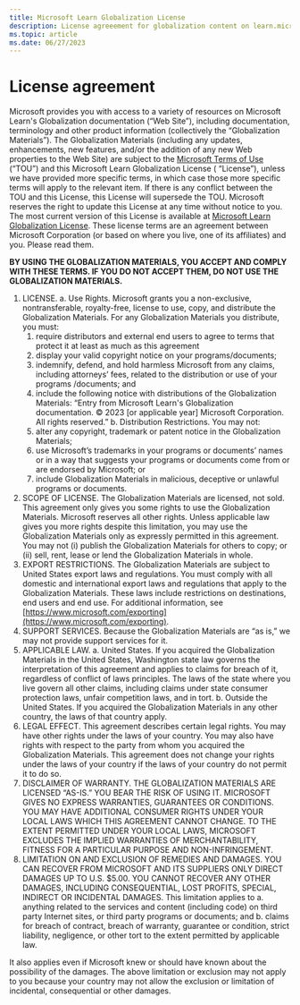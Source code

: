 ```yaml
---
title: Microsoft Learn Globalization License
description: License agreeement for globalization content on learn.microsoft.com.
ms.topic: article
ms.date: 06/27/2023
---
```


# License agreement

Microsoft provides you with access to a variety of resources on Microsoft Learn's Globalization documentation (“Web Site”), including documentation, terminology and other product information (collectively the “Globalization Materials”). The Globalization Materials (including any updates, enhancements, new features, and/or the addition of any new Web properties to the Web Site) are subject to the [Microsoft Terms of Use](https://learn.microsoft.com/legal/termsofuse) (“TOU”) and this Microsoft Learn Globalization License ( “License”), unless we have provided more specific terms, in which case those more specific terms will apply to the relevant item. If there is any conflict between the TOU and this License, this License will supersede the TOU. Microsoft reserves the right to update this License at any time without notice to you. The most current version of this License is available at [Microsoft Learn Globalization License](license-agreement.md). These license terms are an agreement between Microsoft Corporation (or based on where you live, one of its affiliates) and you. Please read them.

**BY USING THE GLOBALIZATION MATERIALS, YOU ACCEPT AND COMPLY WITH THESE TERMS. IF YOU DO NOT ACCEPT THEM, DO NOT USE THE GLOBALIZATION MATERIALS.**

1. LICENSE.
  a. Use Rights. Microsoft grants you a non-exclusive, nontransferable, royalty-free, license to use, copy, and distribute the Globalization Materials. For any Globalization Materials you distribute, you must:
    1. require distributors and external end users to agree to terms that protect it at least as much as this agreement
    2. display your valid copyright notice on your programs/documents;
    3. indemnify, defend, and hold harmless Microsoft from any claims, including attorneys’ fees, related to the distribution or use of your programs /documents; and
    4. include the following notice with distributions of the Globalization Materials: “Entry from Microsoft Learn's Globalization documentation. © 2023 [or applicable year] Microsoft Corporation. All rights reserved.”
  b. Distribution Restrictions. You may not:
    1. alter any copyright, trademark or patent notice in the Globalization Materials;
    2. use Microsoft’s trademarks in your programs or documents’ names or in a way that suggests your programs or documents come from or are endorsed by Microsoft; or
    3. include Globalization Materials in malicious, deceptive or unlawful programs or documents.
2. SCOPE OF LICENSE. The Globalization Materials are licensed, not sold. This agreement only gives you some rights to use the Globalization Materials. Microsoft reserves all other rights. Unless applicable law gives you more rights despite this limitation, you may use the Globalization Materials only as expressly permitted in this agreement. You may not (i) publish the Globalization Materials for others to copy; or (ii) sell, rent, lease or lend the Globalization Materials in whole.
3. EXPORT RESTRICTIONS. The Globalization Materials are subject to United States export laws and regulations. You must comply with all domestic and international export laws and regulations that apply to the Globalization Materials. These laws include restrictions on destinations, end users and end use. For additional information, see [https://www.microsoft.com/exporting](https://www.microsoft.com/exporting).
4. SUPPORT SERVICES. Because the Globalization Materials are “as is,” we may not provide support services for it.
5. APPLICABLE LAW.
  a. United States. If you acquired the Globalization Materials in the United States, Washington state law governs the interpretation of this agreement and applies to claims for breach of it, regardless of conflict of laws principles. The laws of the state where you live govern all other claims, including claims under state consumer protection laws, unfair competition laws, and in tort.
  b. Outside the United States. If you acquired the Globalization Materials in any other country, the laws of that country apply.
6. LEGAL EFFECT. This agreement describes certain legal rights. You may have other rights under the laws of your country. You may also have rights with respect to the party from whom you acquired the Globalization Materials. This agreement does not change your rights under the laws of your country if the laws of your country do not permit it to do so.
7. DISCLAIMER OF WARRANTY. THE GLOBALIZATION MATERIALS ARE LICENSED “AS-IS.” YOU BEAR THE RISK OF USING IT. MICROSOFT GIVES NO EXPRESS WARRANTIES, GUARANTEES OR CONDITIONS. YOU MAY HAVE ADDITIONAL CONSUMER RIGHTS UNDER YOUR LOCAL LAWS WHICH THIS AGREEMENT CANNOT CHANGE. TO THE EXTENT PERMITTED UNDER YOUR LOCAL LAWS, MICROSOFT EXCLUDES THE IMPLIED WARRANTIES OF MERCHANTABILITY, FITNESS FOR A PARTICULAR PURPOSE AND NON-INFRINGEMENT.
8. LIMITATION ON AND EXCLUSION OF REMEDIES AND DAMAGES. YOU CAN RECOVER FROM MICROSOFT AND ITS SUPPLIERS ONLY DIRECT DAMAGES UP TO U.S. $5.00. YOU CANNOT RECOVER ANY OTHER DAMAGES, INCLUDING CONSEQUENTIAL, LOST PROFITS, SPECIAL, INDIRECT OR INCIDENTAL DAMAGES. This limitation applies to
  a. anything related to the services and content (including code) on third party Internet sites, or third party programs or documents; and
  b. claims for breach of contract, breach of warranty, guarantee or condition, strict liability, negligence, or other tort to the extent permitted by applicable law.

It also applies even if Microsoft knew or should have known about the possibility of the damages. The above limitation or exclusion may not apply to you because your country may not allow the exclusion or limitation of incidental, consequential or other damages.
